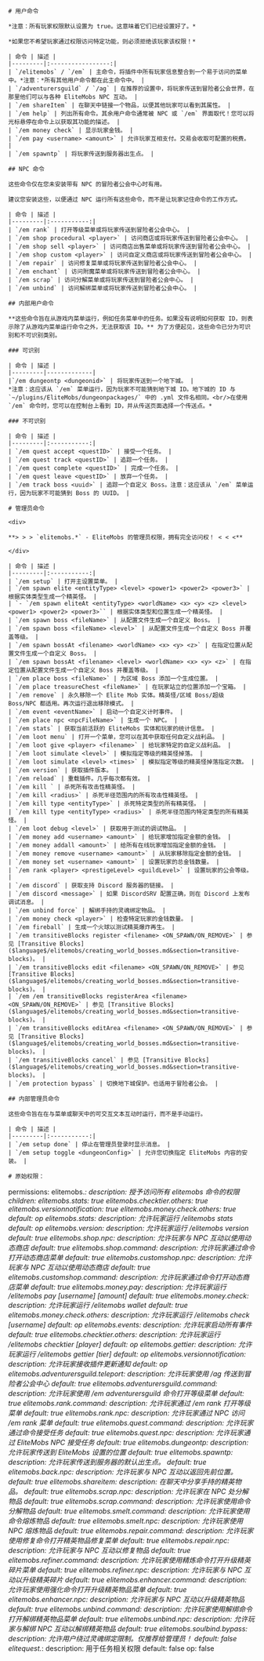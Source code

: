 ```
# 用户命令

*注意：所有玩家权限默认设置为 true。这意味着它们已经设置好了。*

*如果您不希望玩家通过权限访问特定功能，则必须拒绝该玩家该权限！*

| 命令 | 描述 |
|---------|:-----------------:|
| `/elitemobs` / `/em` | 主命令，将插件中所有玩家信息整合到一个易于访问的菜单中。*注意：*所有其他用户命令都在此主命令中。 |
| `/adventurersguild` / `/ag` | 在推荐的设置中，将玩家传送到冒险者公会世界，在那里他们可以与各种 EliteMobs NPC 互动。 |
| `/em shareItem` | 在聊天中链接一个物品，以便其他玩家可以看到其属性。 |
| `/em help` | 列出所有命令。其余用户命令通常被 NPC 或 `/em` 界面取代！您可以将光标悬停在命令上以获取其功能的描述。 |
| `/em money check` | 显示玩家金钱。 |
| `/em pay <username> <amount>` | 允许玩家互相支付。交易会收取可配置的税费。 |
| `/em spawntp` | 将玩家传送到服务器出生点。 |

## NPC 命令

这些命令仅在您未安装带有 NPC 的冒险者公会中心时有用。

建议您安装这些，以便通过 NPC 运行所有这些命令，而不是让玩家记住命令的工作方式。

| 命令 | 描述 |
|---------|:-----------:|
| `/em rank` | 打开等级菜单或将玩家传送到冒险者公会中心。 |
| `/em shop procedural <player>` | 访问商店或将玩家传送到冒险者公会中心。 |
| `/em shop sell <player>` | 访问商店出售菜单或将玩家传送到冒险者公会中心。 |
| `/em shop custom <player>` | 访问自定义商店或将玩家传送到冒险者公会中心。 |
| `/em repair` | 访问修复菜单或将玩家传送到冒险者公会中心。 |
| `/em enchant` | 访问附魔菜单或将玩家传送到冒险者公会中心。 |
| `/em scrap` | 访问分解菜单或将玩家传送到冒险者公会中心。 |
| `/em unbind` | 访问解绑菜单或将玩家传送到冒险者公会中心。 |

## 内部用户命令

**这些命令旨在从游戏内菜单运行，例如任务菜单中的任务。如果没有说明如何获取 ID，则表示除了从游戏内菜单运行命令之外，无法获取该 ID。** 为了方便起见，这些命令已分为可识别和不可识别类别。

### 可识别

| 命令 | 描述 |
|---------|-------------|
|`/em dungeontp <dungeonid>` | 将玩家传送到一个地下城。 |
*注意：这应该从 `/em` 菜单运行，因为玩家不可能猜到地下城 ID。地下城的 ID 与 `~/plugins/EliteMobs/dungeonpackages/` 中的 .yml 文件名相同。<br/>在使用 `/em` 命令时，您可以在控制台上看到 ID，并从传送页面选择一个传送点。*

### 不可识别

| 命令 | 描述 |
|---------|:-----------:|
| `/em quest accept <questID>` | 接受一个任务。 |
| `/em quest track <questID>` | 追踪一个任务。 |
| `/em quest complete <questID>` | 完成一个任务。 |
| `/em quest leave <questID>` | 放弃一个任务。 |
| `/em track boss <uuid>` | 追踪一个自定义 Boss。注意：这应该从 `/em` 菜单运行，因为玩家不可能猜到 Boss 的 UUID。 |

# 管理员命令

<div>

**> > > `elitemobs.*` - EliteMobs 的管理员权限，拥有完全访问权！ < < <**

</div>

| 命令 | 描述 |
|---------|:-----------:|
| `/em setup` | 打开主设置菜单。 |
| `/em spawn elite <entityType> <level> <power1> <power2> <power3>` | 根据实体类型生成一个精英怪。 |
| `- `/em spawn eliteAt <entityType> <worldName> <x> <y> <z> <level> <power1> <power2> <power3>`` | 根据实体类型和位置生成一个精英怪。 |
| `/em spawn boss <fileName>` | 从配置文件生成一个自定义 Boss。 |
| `/em spawn boss <fileName> <level>` | 从配置文件生成一个自定义 Boss 并覆盖等级。 |
| `/em spawn bossAt <filename> <worldName> <x> <y> <z>` | 在指定位置从配置文件生成一个自定义 Boss。 |
| `/em spawn bossAt <filename> <level> <worldName> <x> <y> <z>` | 在指定位置从配置文件生成一个自定义 Boss 并覆盖等级。 |
| `/em place boss <fileName>` | 为区域 Boss 添加一个生成位置。 |
| `/em place treasureChest <fileName>` | 在玩家站立的位置添加一个宝箱。 |
| `/em remove` | 永久移除一个 Elite Mob 实体。精英怪/区域 Boss/超级 Boss/NPC 都适用。再次运行退出移除模式。 |
| `/em event <eventName>` | 启动一个自定义计时事件。 |
| `/em place npc <npcFileName>` | 生成一个 NPC。 |
| `/em stats` | 获取当前活跃的 EliteMobs 实体和玩家的统计信息。 |
| `/em loot menu` | 打开一个菜单，您可以在其中获取任何自定义战利品。 |
| `/em loot give <player> <filename>` | 给玩家特定的自定义战利品。 |
| `/em loot simulate <level>` | 模拟指定等级的精英怪掉落。 |
| `/em loot simulate <level> <times>` | 模拟指定等级的精英怪掉落指定次数。 |
| `/em version` | 获取插件版本。 |
| `/em reload` | 重载插件。几乎每次都有效。 |
| `/em kill ` | 杀死所有攻击性精英怪。 |
| `/em kill <radius>` | 杀死半径范围内的所有攻击性精英怪。 |
| `/em kill type <entityType>` | 杀死特定类型的所有精英怪。 |
| `/em kill type <entityType> <radius>` | 杀死半径范围内特定类型的所有精英怪。 |
| `/em loot debug <level>` | 获取用于测试的调试物品。 |
| `/em money add <username> <amount>` | 给玩家增加指定金额的金钱。 |
| `/em money addall <amount>` | 给所有在线玩家增加指定金额的金钱。 |
| `/em money remove <username> <amount>` | 从玩家移除指定金额的金钱。 |
| `/em money set <username> <amount>` | 设置玩家的总金钱数量。 |
| `/em rank <player> <prestigeLevel> <guildLevel>` | 设置玩家的公会等级。 |
| `/em discord` | 获取支持 Discord 服务器的链接。 |
| `/em discord <message>` | 如果 DiscordSRV 配置正确，则在 Discord 上发布调试消息。 |
| `/em unbind force` | 解绑手持的灵魂绑定物品。 |
| `/em money check <player>` | 检查特定玩家的金钱数量。 |
| `/em fireball` | 生成一个火球以测试精英爆炸再生。 |
| `/em transitiveBlocks register <filename> <ON_SPAWN/ON_REMOVE>` | 参见 [Transitive Blocks]($language$/elitemobs/creating_world_bosses.md&section=transitive-blocks)。 |
| `/em transitiveBlocks edit <filename> <ON_SPAWN/ON_REMOVE>` | 参见 [Transitive Blocks]($language$/elitemobs/creating_world_bosses.md&section=transitive-blocks)。 |
| `/em /em transitiveBlocks registerArea <filename> <ON_SPAWN/ON_REMOVE>` | 参见 [Transitive Blocks]($language$/elitemobs/creating_world_bosses.md&section=transitive-blocks)。 |
| `/em transitiveBlocks editArea <filename> <ON_SPAWN/ON_REMOVE>` | 参见 [Transitive Blocks]($language$/elitemobs/creating_world_bosses.md&section=transitive-blocks)。 |
| `/em transitiveBlocks cancel` | 参见 [Transitive Blocks]($language$/elitemobs/creating_world_bosses.md&section=transitive-blocks)。 |
| `/em protection bypass` | 切换地下城保护。也适用于冒险者公会。 |

## 内部管理员命令

这些命令旨在在与菜单或聊天中的可交互文本互动时运行，而不是手动运行。

| 命令 | 描述 |
|---------|:-----------:|
| `/em setup done` | 停止在管理员登录时显示消息。 |
| `/em setup toggle <dungeonConfig>` | 允许您切换指定 EliteMobs 内容的安装。 |

# 原始权限：
```
permissions:
  elitemobs.*:
    description: 授予访问所有 elitemobs 命令的权限
    children:
      elitemobs.stats: true
      elitemobs.checktier.others: true
      elitemobs.versionnotification: true
      elitemobs.money.check.others: true
    default: op
  elitemobs.stats:
    description: 允许玩家运行 /elitemobs stats
    default: op
  elitemobs.version:
    description: 允许玩家运行 /elitemobs version
    default: true
  elitemobs.shop.npc:
    description: 允许玩家与 NPC 互动以使用动态商店
    default: true
  elitemobs.shop.command:
    description: 允许玩家通过命令打开动态商店菜单
    default: true
  elitemobs.customshop.npc:
    description: 允许玩家与 NPC 互动以使用动态商店
    default: true
  elitemobs.customshop.command:
    description: 允许玩家通过命令打开动态商店菜单
    default: true
  elitemobs.money.pay:
    description: 允许玩家运行 /elitemobs pay [username] [amount]
    default: true
  elitemobs.money.check:
    description: 允许玩家运行 /elitemobs wallet
    default: true
  elitemobs.money.check.others:
    description: 允许玩家运行 /elitemobs check [username]
    default: op
  elitemobs.events:
    description: 允许玩家启动所有事件
    default: true
  elitemobs.checktier.others:
    description: 允许玩家运行 /elitemobs checktier [player]
    default: op
  elitemobs.gettier:
    description: 允许玩家运行 /elitemobs gettier [tier]
    default: op
  elitemobs.versionnotification:
    description: 允许玩家接收插件更新通知
    default: op
  elitemobs.adventurersguild.teleport:
    description: 允许玩家使用 /ag 传送到冒险者公会中心
    default: true
  elitemobs.adventurersguild.command:
    description: 允许玩家使用 /em adventurersguild 命令打开等级菜单
    default: true
  elitemobs.rank.command:
    description: 允许玩家通过 /em rank 打开等级菜单
    default: true
  elitemobs.rank.npc:
    description: 允许玩家通过 NPC 访问 /em rank 菜单
    default: true
  elitemobs.quest.command:
    description: 允许玩家通过命令接受任务
    default: true
  elitemobs.quest.npc:
    description: 允许玩家通过 EliteMobs NPC 接受任务
    default: true
  elitemobs.dungeontp:
    description: 允许玩家传送到 EliteMobs 设置的位置
    default: true
  elitemobs.spawntp:
    description: 允许玩家传送到服务器的默认出生点。
    default: true
  elitemobs.back.npc:
    description: 允许玩家与 NPC 互动以返回先前位置。
    default: true
  elitemobs.shareitem:
    description: 在聊天中分享手持的精英物品。
    default: true
  elitemobs.scrap.npc:
    description: 允许玩家在 NPC 处分解物品
    default: true
  elitemobs.scrap.command:
    description: 允许玩家使用命令分解物品
    default: true
  elitemobs.smelt.command:
    description: 允许玩家使用命令熔炼物品
    default: true
  elitemobs.smelt.npc:
    description: 允许玩家使用 NPC 熔炼物品
    default: true
  elitemobs.repair.command:
    description: 允许玩家使用修复命令打开精英物品修复菜单
    default: true
  elitemobs.repair.npc:
    description: 允许玩家与 NPC 互动以修复物品
    default: true
  elitemobs.refiner.command:
    description: 允许玩家使用精炼命令打开升级精英碎片菜单
    default: true
  elitemobs.refiner.npc:
    description: 允许玩家与 NPC 互动以升级精英碎片
    default: true
  elitemobs.enhancer.command:
    description: 允许玩家使用强化命令打开升级精英物品菜单
    default: true
  elitemobs.enhancer.npc:
    description: 允许玩家与 NPC 互动以升级精英物品
    default: true
  elitemobs.unbind.command:
    description: 允许玩家使用解绑命令打开解绑精英物品菜单
    default: true
  elitemobs.unbind.npc:
    description: 允许玩家与解绑 NPC 互动以解绑精英物品
    default: true
  elitemobs.soulbind.bypass:
    description: 允许用户绕过灵魂绑定限制。仅推荐给管理员！
    default: false
  elitequest.*:
    description: 用于任务相关权限
    default: false
    op: false
```